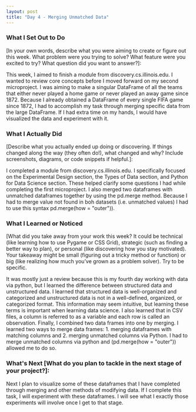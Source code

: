 ```yaml
---
layout: post
title: "Day 4 - Merging Unmatched Data"
---
```


### What I Set Out to Do 
[In your own words, describe what you were aiming to create or figure out this week. What problem were you trying to solve? What feature were you excited to try? What question did you want to answer?]:

This week, I aimed to finish a module from discovery.cs.illinois.edu. I wanted to review core concepts before I moved forward on my second microproject. I was aiming to make a singular DataFrame of all the teams that either never played a home game or never played an away game since 1872. Because I already obtained a DataFrame of every single FIFA game since 1872, I had to accomplish my task through merging specific data from the large DataFrame. If I had extra time on my hands, I would have visualized the data and experiment with it.

### What I Actually Did 
[Describe what you actually ended up doing or discovering. If things changed along the way (they often do!), what changed and why? Include screenshots, diagrams, or code snippets if helpful.]: 

I completed a module from discovery.cs.illinois.edu. I specifically focused on the Experimental Design section, the Types of Data section, and Python for Data Science section. These helped clarify some questions I had while completing the first microproject. I also merged two dataframes with unmatched dataframes together by using the pd.merge method. Because I had to merge value not found in boh datasets (i.e. unmatched values) I had to use this syntax pd.merge(how = "outer")).

  
### What I Learned or Noticed
[What did you take away from your work this week? It could be technical (like learning how to use Pygame or CSS Grid), strategic (such as finding a better way to plan), or personal (like discovering how you stay motivated). Your takeaway might be small (figuring out a tricky method or function) or big (like realizing how much you’ve grown as a problem solver). Try to be specific.

It was mostly just a review because this is my fourth day working with data via python, but I learned the difference between structured data and unstructured data. I learned that structured data is well-organized and categorized and unstructured data is not in a well-defined, organized, or categorized format. This information may seem intuitive, but learning these terms is important when learning data science. I also learned that in CSV files, a column is referred to as a variable and each row is called an observation. Finally, I combined two data frames into one by merging. I learned two ways to merge data frames: 1. merging dataframes with matching columns and 2. merging unmatched columns via Python. I had to merge unmatched columns via python and (pd.merge(how = "outer")) allowed me to do so.





### What's Next [What do you plan to tackle in the next stage of your project?]:

  Next I plan to visualize some of these dataframes that I have completed through merging and other methods of modifying data. If I complete this task, I will experiment with these dataframes. I will see what I exactly those experiments will involve once I get to that stage.
